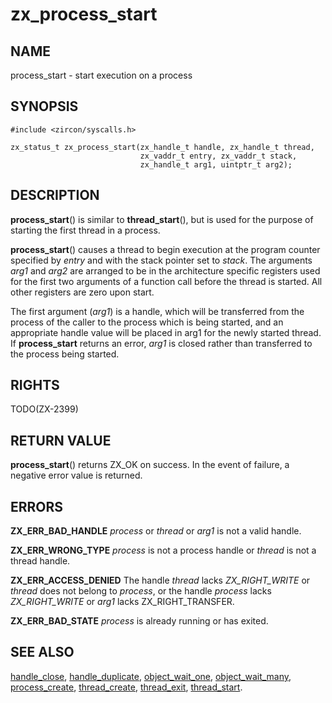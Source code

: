 # zx_process_start

## NAME

process_start - start execution on a process

## SYNOPSIS

```
#include <zircon/syscalls.h>

zx_status_t zx_process_start(zx_handle_t handle, zx_handle_t thread,
                             zx_vaddr_t entry, zx_vaddr_t stack,
                             zx_handle_t arg1, uintptr_t arg2);
```

## DESCRIPTION

**process_start**() is similar to **thread_start**(), but is used for the
purpose of starting the first thread in a process.

**process_start**() causes a thread to begin execution at the program
counter specified by *entry* and with the stack pointer set to *stack*.
The arguments *arg1* and *arg2* are arranged to be in the architecture
specific registers used for the first two arguments of a function call
before the thread is started.  All other registers are zero upon start.

The first argument (*arg1*) is a handle, which will be transferred from
the process of the caller to the process which is being started, and an
appropriate handle value will be placed in arg1 for the newly started
thread. If **process_start** returns an error, *arg1* is closed rather
than transferred to the process being started.

## RIGHTS

TODO(ZX-2399)

## RETURN VALUE

**process_start**() returns ZX_OK on success.
In the event of failure, a negative error value is returned.

## ERRORS

**ZX_ERR_BAD_HANDLE**  *process* or *thread* or *arg1* is not a valid handle.

**ZX_ERR_WRONG_TYPE**  *process* is not a process handle or *thread* is
not a thread handle.

**ZX_ERR_ACCESS_DENIED**  The handle *thread* lacks *ZX_RIGHT_WRITE* or *thread*
does not belong to *process*, or the handle *process* lacks *ZX_RIGHT_WRITE* or
*arg1* lacks ZX_RIGHT_TRANSFER.

**ZX_ERR_BAD_STATE**  *process* is already running or has exited.

## SEE ALSO

[handle_close](handle_close.md),
[handle_duplicate](handle_duplicate.md),
[object_wait_one](object_wait_one.md),
[object_wait_many](object_wait_many.md),
[process_create](process_create.md),
[thread_create](thread_create.md),
[thread_exit](thread_exit.md),
[thread_start](thread_start.md).

